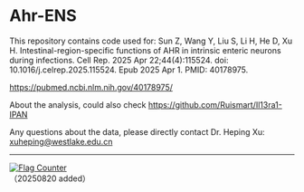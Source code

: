 # Ahr-ENS
This repository contains code used for: Sun Z, Wang Y, Liu S, Li H, He D, Xu H. Intestinal-region-specific functions of AHR in intrinsic enteric neurons during infections. Cell Rep. 2025 Apr 22;44(4):115524. doi: 10.1016/j.celrep.2025.115524. Epub 2025 Apr 1. PMID: 40178975.             
               
https://pubmed.ncbi.nlm.nih.gov/40178975/               
              
About the analysis, could also check https://github.com/Ruismart/Il13ra1-IPAN               
               
Any questions about the data, please directly contact Dr. Heping Xu: xuheping@westlake.edu.cn                        


***           

<a href="https://info.flagcounter.com/58jT"><img src="https://s01.flagcounter.com/count2/58jT/bg_FFFFFF/txt_000000/border_CCCCCC/columns_2/maxflags_10/viewers_0/labels_0/pageviews_0/flags_0/percent_0/" alt="Flag Counter" border="0"></a>    
（20250820 added）       
                
